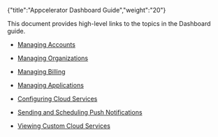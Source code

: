 {"title":"Appcelerator Dashboard Guide","weight":"20"} 

This document provides high-level links to the topics in the Dashboard guide.

*   [Managing Accounts](/docs/appc/Appcelerator_Dashboard/Appcelerator_Dashboard_Guide/Managing_Accounts/)
    
*   [Managing Organizations](/docs/appc/Appcelerator_Dashboard/Appcelerator_Dashboard_Guide/Managing_Organizations/)
    
*   [Managing Billing](/docs/appc/Appcelerator_Dashboard/Appcelerator_Dashboard_Guide/Managing_Billing/)
    
*   [Managing Applications](/docs/appc/Appcelerator_Dashboard/Appcelerator_Dashboard_Guide/Managing_Applications/)
    
*   [Configuring Cloud Services](/docs/appc/Appcelerator_Dashboard/Appcelerator_Dashboard_Guide/Configuring_Cloud_Services/)
    
*   [Sending and Scheduling Push Notifications](/docs/appc/Appcelerator_Dashboard/Appcelerator_Dashboard_Guide/Sending_and_Scheduling_Push_Notifications/)
    
*   [Viewing Custom Cloud Services](/docs/appc/Appcelerator_Dashboard/Appcelerator_Dashboard_Guide/Viewing_Custom_Cloud_Services/)